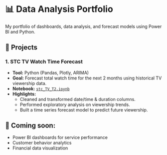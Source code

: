 # 📊 Data Analysis Portfolio

My portfolio of dashboards, data analysis, and forecast models using Power BI and Python.

## 📁 Projects

### 1. STC TV Watch Time Forecast
- **Tool:** Python (Pandas, Plotly, ARIMA)
- **Goal:** Forecast total watch time for the next 2 months using historical TV viewership data.
- **Notebook:** [`stc_TV_T2.ipynb`](./stc_TV_T2.ipynb)
- **Highlights:**
  - Cleaned and transformed date/time & duration columns.
  - Performed exploratory analysis on viewership trends.
  - Built a time series forecast model to predict future viewership.

## 🚀 Coming soon:
- Power BI dashboards for service performance
- Customer behavior analytics
- Financial data visualization

